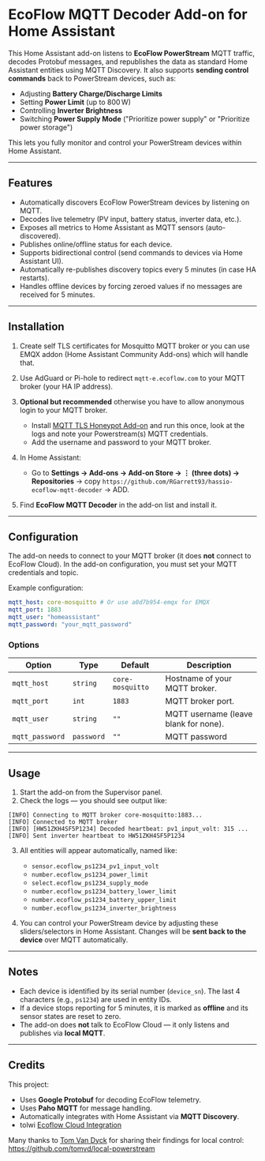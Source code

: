 # EcoFlow MQTT Decoder Add-on for Home Assistant

This Home Assistant add-on listens to **EcoFlow PowerStream** MQTT traffic, decodes Protobuf messages, and republishes the data as standard Home Assistant entities using MQTT Discovery.
It also supports **sending control commands** back to PowerStream devices, such as:

* Adjusting **Battery Charge/Discharge Limits**
* Setting **Power Limit** (up to 800 W)
* Controlling **Inverter Brightness**
* Switching **Power Supply Mode** ("Prioritize power supply" or "Prioritize power storage")

This lets you fully monitor and control your PowerStream devices within Home Assistant.

---

## Features

* Automatically discovers EcoFlow PowerStream devices by listening on MQTT.
* Decodes live telemetry (PV input, battery status, inverter data, etc.).
* Exposes all metrics to Home Assistant as MQTT sensors (auto-discovered).
* Publishes online/offline status for each device.
* Supports bidirectional control (send commands to devices via Home Assistant UI).
* Automatically re-publishes discovery topics every 5 minutes (in case HA restarts).
* Handles offline devices by forcing zeroed values if no messages are received for 5 minutes.

---

## Installation

1. Create self TLS certificates for Mosquitto MQTT broker or you can use EMQX addon (Home Assistant Community Add-ons) which will handle that.

2. Use AdGuard or Pi-hole to redirect `mqtt-e.ecoflow.com` to your MQTT broker (your HA IP address).

3. **Optional but recommended** otherwise you have to allow anonymous login to your MQTT broker.
   * Install [MQTT TLS Honeypot Add-on](https://github.com/RGarrett93/hassio-mqtt-honeypot) and run this once, look at the logs and note your Powerstream(s) MQTT credentials.
   * Add the username and password to your MQTT broker.

4. In Home Assistant:

   * Go to **Settings → Add-ons → Add-on Store → ⋮ (three dots) → Repositories** → copy `https://github.com/RGarrett93/hassio-ecoflow-mqtt-decoder` → ADD.

5. Find **EcoFlow MQTT Decoder** in the add-on list and install it.

---

## Configuration

The add-on needs to connect to your MQTT broker (it does **not** connect to EcoFlow Cloud).
In the add-on configuration, you must set your MQTT credentials and topic.

Example configuration:

```yaml
mqtt_host: core-mosquitto # Or use a0d7b954-emqx for EMQX
mqtt_port: 1883
mqtt_user: "homeassistant"
mqtt_password: "your_mqtt_password"
```

### Options

| Option          | Type       | Default                             | Description                             |
| --------------- | ---------- | ----------------------------------- | --------------------------------------- |
| `mqtt_host`     | `string`   | `core-mosquitto`                    | Hostname of your MQTT broker.           |
| `mqtt_port`     | `int`      | `1883`                              | MQTT broker port.                       |
| `mqtt_user`     | `string`   | `""`                                | MQTT username (leave blank for none).   |
| `mqtt_password` | `password` | `""`                                | MQTT password            |



---

## Usage

1. Start the add-on from the Supervisor panel.
2. Check the logs — you should see output like:

```
[INFO] Connecting to MQTT broker core-mosquitto:1883...
[INFO] Connected to MQTT broker
[INFO] [HW51ZKH4SF5P1234] Decoded heartbeat: pv1_input_volt: 315 ...
[INFO] Sent inverter heartbeat to HW51ZKH4SF5P1234
```

3. All entities will appear automatically, named like:

   * `sensor.ecoflow_ps1234_pv1_input_volt`
   * `number.ecoflow_ps1234_power_limit`
   * `select.ecoflow_ps1234_supply_mode`
   * `number.ecoflow_ps1234_battery_lower_limit`
   * `number.ecoflow_ps1234_battery_upper_limit`
   * `number.ecoflow_ps1234_inverter_brightness`

4. You can control your PowerStream device by adjusting these sliders/selectors in Home Assistant.
   Changes will be **sent back to the device** over MQTT automatically.

---

## Notes

* Each device is identified by its serial number (`device_sn`). The last 4 characters (e.g., `ps1234`) are used in entity IDs.
* If a device stops reporting for 5 minutes, it is marked as **offline** and its sensor states are reset to zero.
* The add-on does **not** talk to EcoFlow Cloud — it only listens and publishes via **local MQTT**.

---

## Credits

This project:

* Uses **Google Protobuf** for decoding EcoFlow telemetry.
* Uses **Paho MQTT** for message handling.
* Automatically integrates with Home Assistant via **MQTT Discovery**.
* tolwi [Ecoflow Cloud Integration](https://github.com/tolwi/hassio-ecoflow-cloud)

Many thanks to [Tom Van Dyck](https://github.com/tomvd/) for sharing their findings for local control:
https://github.com/tomvd/local-powerstream
